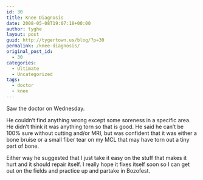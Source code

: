 ```yaml
---
id: 30
title: Knee Diagnosis
date: 2008-05-08T19:07:18+00:00
author: tyghe
layout: post
guid: http://tygertown.us/blog/?p=30
permalink: /knee-diagnosis/
original_post_id:
  - 30
categories:
  - Ultimate
  - Uncategorized
tags:
  - doctor
  - knee
---
```

Saw the doctor on Wednesday.

He couldn&#8217;t find anything wrong except some soreness in a specific area. He didn&#8217;t think it was anything torn so that is good. He said he can&#8217;t be 100% sure without cutting and/or MRI, but was confident that it was either a bone bruise or a small fiber tear on my MCL that may have torn out a tiny part of bone.

Either way he suggested that I just take it easy on the stuff that makes it hurt and it should repair itself. I really hope it fixes itself soon so I can get out on the fields and practice up and partake in Bozofest.
